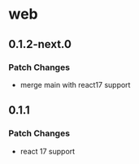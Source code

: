 # web

## 0.1.2-next.0

### Patch Changes

- merge main with react17 support

## 0.1.1

### Patch Changes

- react 17 support
